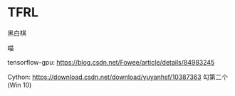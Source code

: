 # TFRL

黑白棋

喵

tensorflow-gpu: https://blog.csdn.net/Fowee/article/details/84983245

Cython: https://download.csdn.net/download/yuyanhsf/10387363 勾第二个(Win 10)
